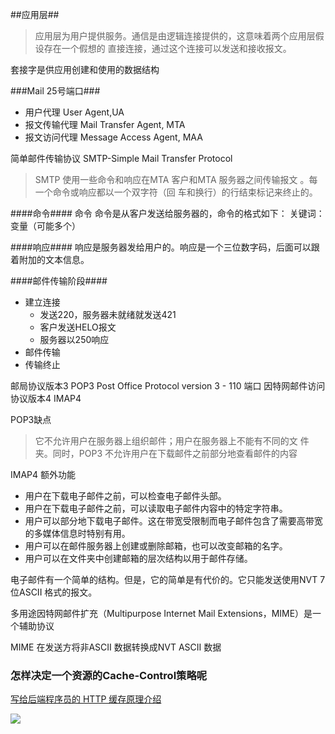 ##应用层##
> 应用层为用户提供服务。通信是由逻辑连接提供的，这意味着两个应用层假设存在一个假想的
> 直接连接，通过这个连接可以发送和接收报文。

套接字是供应用创建和使用的数据结构

###Mail 25号端口###
- 用户代理 User Agent,UA
- 报文传输代理 Mail Transfer Agent, MTA
- 报文访问代理 Message Access Agent, MAA

简单邮件传输协议 SMTP-Simple Mail Transfer Protocol
> SMTP 使用一些命令和响应在MTA 客户和MTA 服务器之间传输报文
。每一个命令或响应都以一个双字符（回
车和换行）的行结束标记来终止的。

####命令####
命令 命令是从客户发送给服务器的，命令的格式如下：
关键词：变量（可能多个）

####响应####
响应是服务器发给用户的。响应是一个三位数字码，后面可以跟着附加的文本信息。

####邮件传输阶段####
- 建立连接 
	- 发送220，服务器未就绪就发送421
	- 客户发送HELO报文
	- 服务器以250响应
- 邮件传输
- 传输终止

邮局协议版本3 POP3 Post Office Protocol version 3 - 110 端口
因特网邮件访问协议版本4 IMAP4

POP3缺点
>它不允许用户在服务器上组织邮件；用户在服务器上不能有不同的文
件夹。同时，POP3 不允许用户在下载邮件之前部分地查看邮件的内容

IMAP4 额外功能

- 用户在下载电子邮件之前，可以检查电子邮件头部。
- 用户在下载电子邮件之前，可以读取电子邮件内容中的特定字符串。
- 用户可以部分地下载电子邮件。这在带宽受限制而电子邮件包含了需要高带宽的多媒体信息时特别有用。
- 用户可以在邮件服务器上创建或删除邮箱，也可以改变邮箱的名字。
- 用户可以在文件夹中创建邮箱的层次结构以用于邮件存储。

电子邮件有一个简单的结构。但是，它的简单是有代价的。它只能发送使用NVT 7 位ASCII
格式的报文。

多用途因特网邮件扩充（Multipurpose Internet Mail Extensions，MIME）是一个辅助协议

MIME 在发送方将非ASCII 数据转换成NVT ASCII 数据



### 怎样决定一个资源的Cache-Control策略呢 ###

[写给后端程序员的 HTTP 缓存原理介绍](http://www.importnew.com/24907.html)

![](http://ww1.sinaimg.cn/mw690/48ceb85dgy1fga28p687uj20j70hi3zq.jpg)